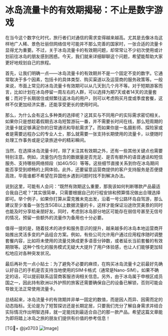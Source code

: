 # 冰岛流量卡的有效期揭秘：不止是数字游戏

在当今这个数字化时代，旅行者们对通信的需求变得越来越高。尤其是去像冰岛这样地广人稀、景色壮丽但网络信号可能并不那么完善的国家时，一张合适的流量卡显得尤为重要。不过，关于冰岛流量卡的有效期问题，却常常让不少初次使用或计划前往冰岛的朋友感到困惑。今天，我们就来详细聊聊这个问题，希望能帮助大家更好地规划自己的旅程。

首先，让我们明确一点——冰岛流量卡的有效期并不是一个固定不变的数字。它通常取决于多个因素，包括卡的具体类型、购买渠道以及运营商的服务政策等。一般来说，市面上常见的冰岛流量卡有效期可以从几天到几个月不等。对于短期游客而言，比如计划在冰岛停留一周左右的人群，可以选择为期7天或者14天的流量套餐；而对于长期居住或频繁往返冰岛的用户，则可以考虑购买月度或季度套餐，这样不仅更加经济实惠，还能享受更长的使用时间。

那么，为什么会有这么多种类的选择呢？这其实与不同用户的实际需求密切相关。如果你只是想趁着假期去冰岛短暂游玩一番，并不需要长时间在线，那么短周期的流量卡就足够满足你的日常通讯和导航需求了。而如果你是一名摄影师、探险家或者是需要远程办公的专业人士，那么就需要一张支持长期使用的流量卡，以便随时处理工作事务或是记录旅途中的精彩瞬间。

当然，在选择冰岛流量卡时，除了关注其有效期之外，还有一些其他关键点也需要特别注意。例如，流量包内包含的数据量是否充足、是否有额外的语音通话和短信服务、支持哪些网络频段（如4G/5G）等等。这些细节直接关系到你在冰岛期间能否享受到顺畅的上网体验。此外，还要留意运营商提供的客户支持服务是否便捷高效，毕竟谁都不希望在异国他乡遇到问题时找不到解决办法。

说到这里，可能有人会问：“既然有效期这么重要，那我该如何判断哪款产品最适合我自己呢？”其实很简单，只需要根据自己的行程安排和预算情况做出合理选择即可。举个例子，如果你打算从雷克雅未克出发，沿着一号公路环岛自驾游，那么建议至少准备一张包含5GB以上数据流量的卡，这样才能保证沿途欣赏美景的同时也能及时分享给亲朋好友。同时，考虑到冰岛部分地区可能存在弱信号甚至无信号的情况，预留一些额外的流量作为备用也十分必要。

值得一提的是，随着技术的进步和服务意识的提升，越来越多的冰岛本地运营商开始推出灵活多变的产品组合方案。例如，有些公司允许用户通过应用程序随时调整套餐内容，比如将未使用的流量兑换成更多语音分钟数，或者延长当前套餐的有效期限等。这种个性化的服务模式无疑大大提升了用户体验感，也让人们能够更加轻松地应对各种突发状况。

最后再补充一点小贴士：为了避免不必要的麻烦，在购买冰岛流量卡之前最好先确认好自己的手机是否支持当地使用的SIM卡格式（通常是Nano-SIM）。如果不确定的话，可以提前联系运营商客服咨询相关信息。另外，由于冰岛属于申根区成员国之一，因此持有欧洲以外护照的旅客还需要确保自己的设备已解锁，否则可能会导致无法正常使用流量卡。

总结起来，冰岛流量卡的有效期并非单一固定的数值，而是因人而异、因需而定的动态指标。无论是为了短暂探访还是长期定居，只要我们充分了解自身需求并结合实际情况作出明智选择，就一定能找到最适合自己的那一款产品。希望这篇文章能为即将踏上冰岛之旅的朋友们提供有价值的参考信息！

[TG💪+ @jx0703 ![Image](https://github.com/user-attachments/assets/dbca1d08-cadb-493c-b0ec-ad6f7a83f270)]